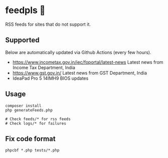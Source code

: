 # feedpls 🥺
RSS feeds for sites that do not support it. 

## Supported
Below are automatically updated via Github Actions (every few hours).

* https://www.incometax.gov.in/iec/foportal/latest-news Latest news from Income Tax Department, India
* https://www.gst.gov.in/ Latest news from GST Department, India
* IdeaPad Pro 5 14IMH9 BIOS updates

## Usage

```
composer install
php generateFeeds.php

# Check feeds/* for rss feeds
# Check logs/* for failures
```

## Fix code format
```
phpcbf *.php tests/*.php
```
